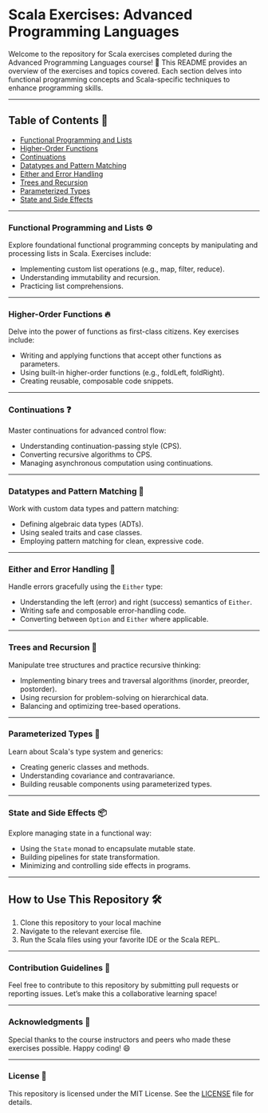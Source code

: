 # Scala Exercises: Advanced Programming Languages

Welcome to the repository for Scala exercises completed during the Advanced Programming Languages course! 🚀 This README provides an overview of the exercises and topics covered. Each section delves into functional programming concepts and Scala-specific techniques to enhance programming skills. 

---

## Table of Contents 📜

- [Functional Programming and Lists](#functional-programming-and-lists-%EF%B8%8F)
- [Higher-Order Functions](#higher-order-functions-%F0%9F%94%A5)
- [Continuations](#continuations-%E2%9D%93)
- [Datatypes and Pattern Matching](#datatypes-and-pattern-matching-%F0%9F%92%96)
- [Either and Error Handling](#either-and-error-handling-%F0%9F%9A%A8)
- [Trees and Recursion](#trees-and-recursion-%F0%9F%8C%B2)
- [Parameterized Types](#parameterized-types-%F0%9F%92%AB)
- [State and Side Effects](#state-and-side-effects-%F0%9F%93%A6)

---

### Functional Programming and Lists ⚙️

Explore foundational functional programming concepts by manipulating and processing lists in Scala. Exercises include:

- Implementing custom list operations (e.g., map, filter, reduce).
- Understanding immutability and recursion.
- Practicing list comprehensions.

---

### Higher-Order Functions 🔥

Delve into the power of functions as first-class citizens. Key exercises include:

- Writing and applying functions that accept other functions as parameters.
- Using built-in higher-order functions (e.g., foldLeft, foldRight).
- Creating reusable, composable code snippets.

---

### Continuations ❓

Master continuations for advanced control flow:

- Understanding continuation-passing style (CPS).
- Converting recursive algorithms to CPS.
- Managing asynchronous computation using continuations.

---

### Datatypes and Pattern Matching 💖

Work with custom data types and pattern matching:

- Defining algebraic data types (ADTs).
- Using sealed traits and case classes.
- Employing pattern matching for clean, expressive code.

---

### Either and Error Handling 🚨

Handle errors gracefully using the `Either` type:

- Understanding the left (error) and right (success) semantics of `Either`.
- Writing safe and composable error-handling code.
- Converting between `Option` and `Either` where applicable.

---

### Trees and Recursion 🌲

Manipulate tree structures and practice recursive thinking:

- Implementing binary trees and traversal algorithms (inorder, preorder, postorder).
- Using recursion for problem-solving on hierarchical data.
- Balancing and optimizing tree-based operations.

---

### Parameterized Types 💫

Learn about Scala's type system and generics:

- Creating generic classes and methods.
- Understanding covariance and contravariance.
- Building reusable components using parameterized types.

---

### State and Side Effects 📦

Explore managing state in a functional way:

- Using the `State` monad to encapsulate mutable state.
- Building pipelines for state transformation.
- Minimizing and controlling side effects in programs.

---

## How to Use This Repository 🛠️

1. Clone this repository to your local machine
2. Navigate to the relevant exercise file.
3. Run the Scala files using your favorite IDE or the Scala REPL.

---

### Contribution Guidelines 🤝

Feel free to contribute to this repository by submitting pull requests or reporting issues. Let’s make this a collaborative learning space!

---

### Acknowledgments 🙌

Special thanks to the course instructors and peers who made these exercises possible. Happy coding! 😄

---

### License 📜

This repository is licensed under the MIT License. See the [LICENSE](LICENSE) file for details.
